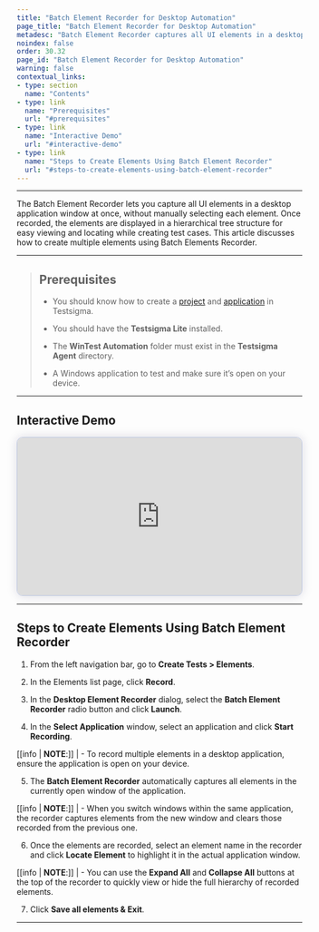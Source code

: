 ```yaml
---
title: "Batch Element Recorder for Desktop Automation"
page_title: "Batch Element Recorder for Desktop Automation"
metadesc: "Batch Element Recorder captures all UI elements in a desktop app window at once and displays them in a tree structure. This article explains how to use it."
noindex: false
order: 30.32
page_id: "Batch Element Recorder for Desktop Automation"
warning: false
contextual_links:
- type: section
  name: "Contents"
- type: link
  name: "Prerequisites"
  url: "#prerequisites"
- type: link
  name: "Interactive Demo"
  url: "#interactive-demo"
- type: link
  name: "Steps to Create Elements Using Batch Element Recorder"
  url: "#steps-to-create-elements-using-batch-element-recorder"
---
```


---

The Batch Element Recorder lets you capture all UI elements in a desktop application window at once, without manually selecting each element. Once recorded, the elements are displayed in a hierarchical tree structure for easy viewing and locating while creating test cases. This article discusses how to create multiple elements using Batch Elements Recorder. 

---

> ## **Prerequisites**
> 
>  - You should know how to create a [project](https://testsigma.com/docs/projects/overview/) and [application](https://testsigma.com/docs/projects/applications/) in Testsigma.
> 
> - You should have the **Testsigma Lite** installed.
> 
> - The **WinTest Automation** folder must exist in the **Testsigma Agent** directory. 
> 
> - A Windows application to test and make sure it’s open on your device. 

---

## **Interactive Demo**

<div>
  <script async src="https://js.storylane.io/js/v2/storylane.js"></script>
  <div class="sl-embed" style="position:relative;padding-bottom:calc(50.57% + 25px);width:100%;height:0;transform:scale(1)">
    <iframe loading="lazy" class="sl-demo" src="https://app.storylane.io/demo/do1gq6a2hpnl?embed=inline" name="sl-embed" allow="fullscreen" allowfullscreen style="position:absolute;top:0;left:0;width:100%!important;height:100%!important;border:1px solid rgba(63,95,172,0.35);box-shadow: 0px 0px 18px rgba(26, 19, 72, 0.15);border-radius:10px;box-sizing:border-box;"></iframe>
  </div>
</div>

---

## **Steps to Create Elements Using Batch Element Recorder**

1. From the left navigation bar, go to **Create Tests > Elements**.

2. In the Elements list page, click **Record**. 

3. In the **Desktop Element Recorder** dialog, select the **Batch Element Recorder** radio button and click **Launch**.

4. In the **Select Application** window, select an application and click **Start Recording**. 

[[info | **NOTE**:]]
| - To record multiple elements in a desktop application, ensure the application is open on your device.

5. The **Batch Element Recorder** automatically captures all elements in the currently open window of the application. 

[[info | **NOTE**:]]
| - When you switch windows within the same application, the recorder captures elements from the new window and clears those recorded from the previous one.

6. Once the elements are recorded, select an element name in the recorder and click **Locate Element** to highlight it in the actual application window.

[[info | **NOTE**:]]
| - You can use the **Expand All** and **Collapse All** buttons at the top of the recorder to quickly view or hide the full hierarchy of recorded elements. 

7. Click **Save all elements & Exit**. 

---






